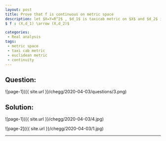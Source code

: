 ```yaml
---
layout: post
title: Prove that f is continuous on metric space
description: let $X=Y=R^2$ , $d_1$ is taxicab metric on $X$ and $d_2$ is euclidean metric on Y. Let f be a function 
$ f : (X,d_1) \arrow (X,d_2)$

categories:
 - Real analysis
tags:
 - metric space
 - taxi cab metric
 - euclidean metric
 - continuity
---
```


## Question:

![page-1]({{ site.url }}/chegg/2020-04-03/questions/3.png) 

## Solution:

![page-1]({{ site.url }}/chegg/2020-04-03/4.jpg) 

![page-2]({{ site.url }}/chegg/2020-04-03/1.jpg) 




---
